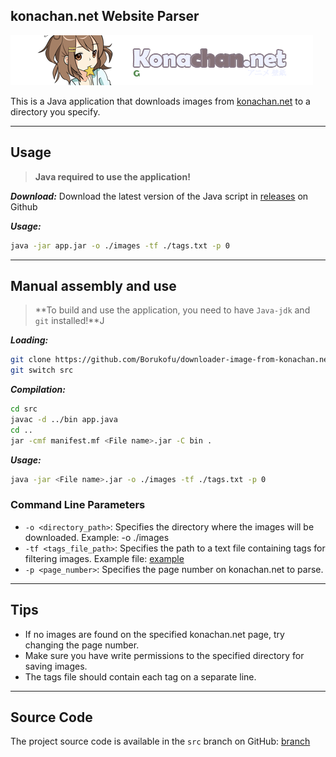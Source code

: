 ## konachan.net Website Parser

![Preview site](./docs/data/header.png)

This is a Java application that downloads images from [konachan.net](https://konachan.net) to a directory you specify.

___

## Usage

> **Java required to use the application!**

***Download:***
Download the latest version of the Java script in [releases](https://github.com/Borukofu/downloader-image-from-konachan.net/releases) on Github

***Usage:***

```bash
java -jar app.jar -o ./images -tf ./tags.txt -p 0
```

___

## Manual assembly and use

> **To build and use the application, you need to have `Java-jdk` and `git` installed!**J

***Loading:***

```bash
git clone https://github.com/Borukofu/downloader-image-from-konachan.net
git switch src
```

***Compilation:***

```bash
cd src
javac -d ../bin app.java
cd ..
jar -cmf manifest.mf <File name>.jar -C bin .
```

***Usage:***

```bash
java -jar <File name>.jar -o ./images -tf ./tags.txt -p 0
```

### Command Line Parameters

* `-o <directory_path>`: Specifies the directory where the images will be downloaded. Example: -o ./images
* `-tf <tags_file_path>`: Specifies the path to a text file containing tags for filtering images. Example file: [example](./data/example_tag.txt)
* `-p <page_number>`: Specifies the page number on konachan.net to parse.

___

## Tips

* If no images are found on the specified konachan.net page, try changing the page number.
* Make sure you have write permissions to the specified directory for saving images.
* The tags file should contain each tag on a separate line.

___

## Source Code

The project source code is available in the `src` branch on GitHub: [branch](https://github.com/Borukofu/downloader-image-from-konachan.net/tree/src)